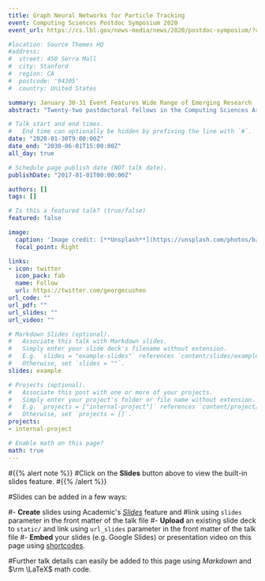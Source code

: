 ```yaml
---
title: Graph Neural Networks for Particle Tracking
event: Computing Sciences Postdoc Symposium 2020
event_url: https://cs.lbl.gov/news-media/news/2020/postdoc-symposium/?utm_source=InTheLoop&utm_campaign=6be1f3437d-EMAIL_CAMPAIGN_2020_01_28&utm_medium=email&utm_term=0_6ff696e18a-6be1f3437d-101213983

#location: Source Themes HQ
#address:
#  street: 450 Serra Mall
#  city: Stanford
#  region: CA
#  postcode: '94305'
#  country: United States

summary: January 30-31 Event Features Wide Range of Emerging Research
abstract: "Twenty-two postdoctoral fellows in the Computing Sciences Area have been chosen to present their research during a two-day symposium that is the culmination of a targeted communications training program designed specifically for postdocs. The symposium, open to the wider Berkeley Lab community, takes place January 30-31 in Wang Hall (Building 59), room 3101."

# Talk start and end times.
#   End time can optionally be hidden by prefixing the line with `#`.
date: "2020-01-30T9:00:00Z"
date_end: "2030-06-01T15:00:00Z"
all_day: true

# Schedule page publish date (NOT talk date).
publishDate: "2017-01-01T00:00:00Z"

authors: []
tags: []

# Is this a featured talk? (true/false)
featured: false

image:
  caption: 'Image credit: [**Unsplash**](https://unsplash.com/photos/bzdhc5b3Bxs)'
  focal_point: Right

links:
- icon: twitter
  icon_pack: fab
  name: Follow
  url: https://twitter.com/georgecushen
url_code: ""
url_pdf: ""
url_slides: ""
url_video: ""

# Markdown Slides (optional).
#   Associate this talk with Markdown slides.
#   Simply enter your slide deck's filename without extension.
#   E.g. `slides = "example-slides"` references `content/slides/example-slides.md`.
#   Otherwise, set `slides = ""`.
slides: example

# Projects (optional).
#   Associate this post with one or more of your projects.
#   Simply enter your project's folder or file name without extension.
#   E.g. `projects = ["internal-project"]` references `content/project/deep-learning/index.md`.
#   Otherwise, set `projects = []`.
projects:
- internal-project

# Enable math on this page?
math: true
---
```


#{{% alert note %}}
#Click on the **Slides** button above to view the built-in slides feature.
#{{% /alert %}}

#Slides can be added in a few ways:

#- **Create** slides using Academic's [*Slides*](https://sourcethemes.com/academic/docs/managing-content/#create-slides) feature and #link using `slides` parameter in the front matter of the talk file
#- **Upload** an existing slide deck to `static/` and link using `url_slides` parameter in the front matter of the talk file
#- **Embed** your slides (e.g. Google Slides) or presentation video on this page using [shortcodes](https://sourcethemes.com/academic/docs/writing-markdown-latex/).

#Further talk details can easily be added to this page using *Markdown* and $\rm \LaTeX$ math code.
